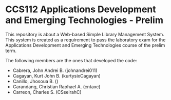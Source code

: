 # CCS112 Applications Development and Emerging Technologies - Prelim
This repository is about a Web-based Simple Library Management System. This system is created as a requirement to pass the laboratory exam for the Applications Development and Emerging Technologies course of the prelim term.

The following members are the ones that developed the code:
- Cabrera, John Andrei B.            (johnandrei011)
- Cagayan, Kurt John B.              (kurtysixCagayan)
- Canillo, Jhosoua B.                ()
- Carandang, Christian Raphael A.    (cntaxc)
- Carreon, Charles S.                (CSselrahC)
